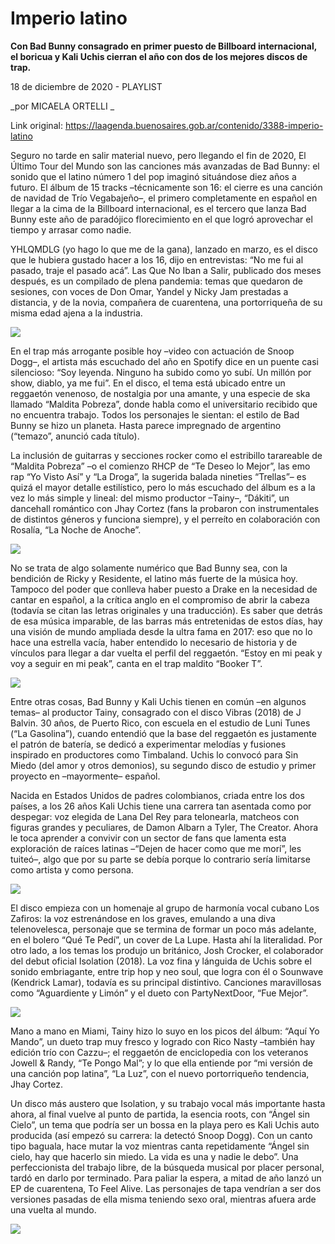 # Imperio latino

**Con Bad Bunny consagrado en primer puesto de Billboard internacional, el boricua y Kali Uchis cierran el año con dos de los mejores discos de trap.**

18 de diciembre de 2020 - PLAYLIST

_por MICAELA ORTELLI _

Link original: https://laagenda.buenosaires.gob.ar/contenido/3388-imperio-latino



Seguro no tarde en salir material nuevo, pero llegando el fin de 2020, El Último Tour del Mundo son las canciones más avanzadas de Bad Bunny: el sonido que el latino número 1 del pop imaginó situándose diez años a futuro. El álbum de 15 tracks –técnicamente son 16: el cierre es una canción de navidad de Trío Vegabajeño–, el primero completamente en español en llegar a la cima de la Billboard internacional, es el tercero que lanza Bad Bunny este año de paradójico florecimiento en el que logró aprovechar el tiempo y arrasar como nadie.




YHLQMDLG (yo hago lo que me de la gana), lanzado en marzo, es el disco que le hubiera gustado hacer a los 16, dijo en entrevistas: “No me fui al pasado, traje el pasado acá”. Las Que No Iban a Salir, publicado dos meses después, es un compilado de plena pandemia: temas que quedaron de sesiones, con voces de Don Omar, Yandel y Nicky Jam prestadas a distancia, y de la novia, compañera de cuarentena, una portorriqueña de su misma edad ajena a la industria.




[![](https://img.youtube.com/vi/XJcXjUB0yqY/0.jpg)](https://www.youtube.com/watch?v=XJcXjUB0yqY)




En el trap más arrogante posible hoy –video con actuación de Snoop Dogg–, el artista más escuchado del año en Spotify dice en un puente casi silencioso: “Soy leyenda. Ninguno ha subido como yo subí. Un millón por show, diablo, ya me fui”. En el disco, el tema está ubicado entre un reggaetón venenoso, de nostalgia por una amante, y una especie de ska llamado “Maldita Pobreza”, donde habla como el universitario recibido que no encuentra trabajo. Todos los personajes le sientan: el estilo de Bad Bunny se hizo un planeta. Hasta parece impregnado de argentino (“temazo”, anunció cada título).




La inclusión de guitarras y secciones rocker como el estribillo tarareable de “Maldita Pobreza” –o el comienzo RHCP de “Te Deseo lo Mejor”, las emo rap “Yo Visto Así” y “La Droga”, la sugerida balada nineties “Trellas”– es quizá el mayor detalle estilístico, pero lo más escuchado del álbum es a la vez lo más simple y lineal: del mismo productor –Tainy–, “Dákiti”, un dancehall romántico con Jhay Cortez (fans la probaron con instrumentales de distintos géneros y funciona siempre), y el perreíto en colaboración con Rosalía, “La Noche de Anoche”.




[![](https://img.youtube.com/vi/TmKh7lAwnBI/0.jpg)](https://www.youtube.com/watch?v=TmKh7lAwnBI)




No se trata de algo solamente numérico que Bad Bunny sea, con la bendición de Ricky y Residente, el latino más fuerte de la música hoy. Tampoco del poder que conlleva haber puesto a Drake en la necesidad de cantar en español, a la crítica anglo en el compromiso de abrir la cabeza (todavía se citan las letras originales y una traducción). Es saber que detrás de esa música imparable, de las barras más entretenidas de estos días, hay una visión de mundo ampliada desde la ultra fama en 2017: eso que no lo hace una estrella vacía, haber entendido lo necesario de historia y de vínculos para llegar a dar vuelta el perfil del reggaetón. “Estoy en mi peak y voy a seguir en mi peak”, canta en el trap maldito “Booker T”.




[![](https://img.youtube.com/vi/7pynaH-PPCA/0.jpg)](https://www.youtube.com/watch?v=7pynaH-PPCA)




Entre otras cosas, Bad Bunny y Kali Uchis tienen en común –en algunos temas– al productor Tainy, consagrado con el disco Vibras (2018) de J Balvin. 30 años, de Puerto Rico, con escuela en el estudio de Luni Tunes (“La Gasolina”), cuando entendió que la base del reggaetón es justamente el patrón de batería, se dedicó a experimentar melodías y fusiones inspirado en productores como Timbaland. Uchis lo convocó para Sin Miedo (del amor y otros demonios), su segundo disco de estudio y primer proyecto en –mayormente– español.




Nacida en Estados Unidos de padres colombianos, criada entre los dos países, a los 26 años Kali Uchis tiene una carrera tan asentada como por despegar: voz elegida de Lana Del Rey para telonearla, matcheos con figuras grandes y peculiares, de Damon Albarn a Tyler, The Creator. Ahora le toca aprender a convivir con un sector de fans que lamenta esta exploración de raíces latinas –“Dejen de hacer como que me morí”, les tuiteó–, algo que por su parte se debía porque lo contrario sería limitarse como artista y como persona.




[![](https://img.youtube.com/vi/49qnOZNuUmo/0.jpg)](https://www.youtube.com/watch?v=49qnOZNuUmo)




El disco empieza con un homenaje al grupo de harmonía vocal cubano Los Zafiros: la voz estrenándose en los graves, emulando a una diva telenovelesca, personaje que se termina de formar un poco más adelante, en el bolero “Qué Te Pedí”, un cover de La Lupe. Hasta ahí la literalidad. Por otro lado, a los temas los produjo un británico, Josh Crocker, el colaborador del debut oficial Isolation (2018). La voz fina y lánguida de Uchis sobre el sonido embriagante, entre trip hop y neo soul, que logra con él o Sounwave (Kendrick Lamar), todavía es su principal distintivo. Canciones maravillosas como “Aguardiente y Limón” y el dueto con PartyNextDoor, “Fue Mejor”.




[![](https://img.youtube.com/vi/RQqJeIyyQBs/0.jpg)](https://www.youtube.com/watch?v=RQqJeIyyQBs)




Mano a mano en Miami, Tainy hizo lo suyo en los picos del álbum: “Aquí Yo Mando”, un dueto trap muy fresco y logrado con Rico Nasty –también hay edición trío con Cazzu–; el reggaetón de enciclopedia con los veteranos Jowell & Randy, “Te Pongo Mal”; y lo que ella entiende por “mi versión de una canción pop latina”, “La Luz”, con el nuevo portorriqueño tendencia, Jhay Cortez.




Un disco más austero que Isolation, y su trabajo vocal más importante hasta ahora, al final vuelve al punto de partida, la esencia roots, con “Ángel sin Cielo”, un tema que podría ser un bossa en la playa pero es Kali Uchis auto producida (así empezó su carrera: la detectó Snoop Dogg). Con un canto tipo baguala, hace mutar la voz mientras canta repetidamente “Ángel sin cielo, hay que hacerlo sin miedo. La vida es una y nadie le debo”. Una perfeccionista del trabajo libre, de la búsqueda musical por placer personal, tardó en darlo por terminado. Para paliar la espera, a mitad de año lanzó un EP de cuarentena, To Feel Alive. Las personajes de tapa vendrían a ser dos versiones pasadas de ella misma teniendo sexo oral, mientras afuera arde una vuelta al mundo.




[![](https://img.youtube.com/vi/5KJDlLvjoHQ/0.jpg)](https://www.youtube.com/watch?v=5KJDlLvjoHQ)



